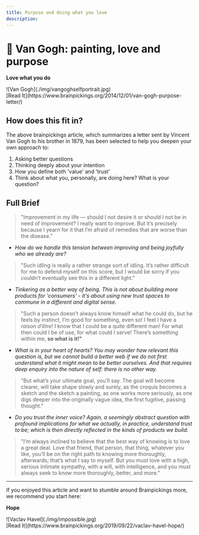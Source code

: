 ```yaml
---
title: Purpose and doing what you love
description:
---
```


# 🎨 Van Gogh: painting, love and purpose

<div markdown="1" class="card half sidebar center gemoji center-content center">

**Love what you do**

<div markdown="2">
![Van Gogh](./img/vangoghselfportrait.jpg)
</div>

<div markdown="3" class="curated-link">
[Read It](https://www.brainpickings.org/2014/12/01/van-gogh-purpose-letter/)
</div>

</div>

<div markdown="1" class="clear"></div>

## How does this fit in?

The above brainpickings article, which summarizes a letter sent by Vincent Van Gogh to his brother in 1879, has been selected to help you deepen your own approach to:

1. Asking better questions
2. Thinking deeply about your intention
3. How you define both 'value' and 'trust'
4. Think about what you, personally, are doing here? What is your question?

## Full Brief

> "Improvement in my life — should I not desire it or should I not be in need of improvement? I really want to improve. But it’s precisely because I yearn for it that I’m afraid of remedies that are worse than the disease." 

- *How do we handle this tension between improving and being joyfully who we already are?*

> "Such idling is really a rather strange sort of idling. It’s rather difficult for me to defend myself on this score, but I would be sorry if you couldn’t eventually see this in a different light."

- *Tinkering as a better way of being. This is not about building more products for 'consumers' - it's about using new trust spaces to commune in a different and digital sense.*

> "Such a person doesn’t always know himself what he could do, but he feels by instinct, I’m good for something, even so! I feel I have a *raison d’être*! I know that I could be a quite different man! For what then could I be of use, for what could I serve! There’s something within me, **so what is it!"**

- *What is in your heart of hearts? You may wonder how relevant this question is, but we cannot build a better web if we do not first understand what it might mean to be better ourselves. And that requires deep enquiry into the nature of self: there is no other way.*

> "But what’s your ultimate goal, you’ll say. The goal will become clearer, will take shape slowly and surely, as the croquis becomes a sketch and the sketch a painting, as one works more seriously, as one digs deeper into the originally vague idea, the first fugitive, passing thought."

- *Do you trust the inner voice? Again, a seemingly abstract question with profound implications for what we actually, in practice, understand trust to be; which is then directly reflected in the kinds of products we build.*

> "I’m always inclined to believe that the best way of knowing is to love a great deal. Love that friend, that person, that thing, whatever you like, you’ll be on the right path to knowing more thoroughly, afterwards; that’s what I say to myself. But you must love with a high, serious intimate sympathy, with a will, with intelligence, and you must always seek to know more thoroughly, better, and more."

---

If you enjoyed this article and want to stumble around Brainpickings more, we recommend you start here:

<div markdown="1" class="card half sidebar center gemoji center-content center">

**Hope**

<div markdown="2">
![Vaclav Havel](./img/impossible.jpg)
</div>

<div markdown="3" class="curated-link">
[Read It](https://www.brainpickings.org/2019/09/22/vaclav-havel-hope/)
</div>

</div>

<div markdown="1" class="clear"></div>

